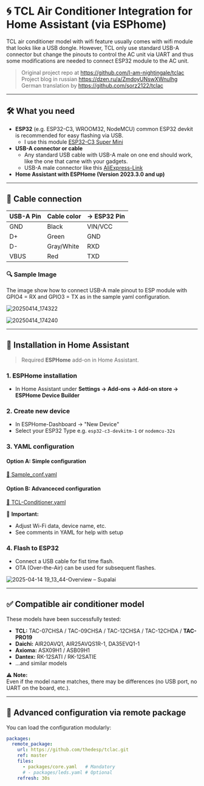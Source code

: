 # 🌀 TCL Air Conditioner Integration for Home Assistant (via ESPhome)

TCL air conditioner model with wifi feature usually comes with wifi module that looks like a USB dongle. However, TCL only use standard USB-A connector but change the pinouts to control the AC unit via UART and thus some modifications are needed to connect ESP32 module to the AC unit.


> Original project repo at https://github.com/I-am-nightingale/tclac  
> Project blog in russian https://dzen.ru/a/ZmdoyUNswXWnulhg  
> German translation by https://github.com/sorz2122/tclac  

---

## 🛠️ What you need

- **ESP32** (e.g. ESP32-C3, WROOM32, NodeMCU) common ESP32 devkit is recommended for easy flashing via USB.
  - I use this module [ESP32-C3 Super Mini](https://www.aliexpress.com/item/1005005967641936.html?spm=a2g0o.order_list.order_list_main.98.794e1802hxxIy0)
- **USB-A connector or cable**
  - Any standard USB cable with USB-A male on one end should work, like the one that came with your gadgets.
  - USB-A male connector like this [AliExpress-Link](https://www.aliexpress.com/item/1005005776162012.html)
- **Home Assistant with ESPHome (Version 2023.3.0 and up)**

---

## 🔌 Cable connection

| USB-A Pin | Cable color| → ESP32 Pin  |
|-----------|------------|--------------|
| GND       | Black      | VIN/VCC      |
| D+        | Green      | GND          |
| D-        | Gray/White | RXD          |
| VBUS      | Red        | TXD          |

### 🔍 Sample Image
The image show how to connect USB-A male pinout to ESP module with GPIO4 = RX and GPIO3 = TX as in the sample yaml configuration.  

![20250414_174322](https://github.com/user-attachments/assets/394254ff-1baf-43da-b217-2c59abbf6fb4)

![20250414_174240](https://github.com/user-attachments/assets/24f44c2e-442d-4d52-99cd-aeaa3d922a30)


---

## 🧠 Installation in Home Assistant

> Required **ESPHome** add-on in Home Assistant.

### 1. ESPHome installation

- In Home Assistant under **Settings → Add-ons → Add-on store → ESPHome Device Builder**

### 2. Create new device

- In ESPHome-Dashboard → "New Device"
- Select your ESP32 Type e.g. `esp32-c3-devkitm-1` or `nodemcu-32s`

### 3. YAML configuration

#### Option A: Simple configuration
[📄 Sample_conf.yaml](https://github.com/thedesp/tclac/blob/master/Sample_conf.yaml)

#### Option B: Advanceced configuration
[📄 TCL-Conditioner.yaml](https://github.com/thedesp/tclac/blob/master/TCL-Conditioner.yaml)

📝 **Important:**  
- Adjust Wi-Fi data, device name, etc.  
- See comments in YAML for help with setup

### 4. Flash to ESP32

- Connect a USB cable for fist time flash.
- OTA (Over-the-Air) can be used for subsequent flashes.

![2025-04-14 19_13_44-Overview – Supalai](https://github.com/user-attachments/assets/a4c32ca6-1ce2-4b60-a346-97a16a68a941)

---

## ✅ Compatible air conditioner model

These models have been successfully tested:

- **TCL:** TAC-07CHSA / TAC-09CHSA / TAC-12CHSA / TAC-12CHDA / **TAC-PRO19**
- **Daichi:** AIR20AVQ1, AIR25AVQS1R-1, DA35EVQ1-1
- **Axioma:** ASX09H1 / ASB09H1
- **Dantex:** RK-12SATI / RK-12SATIE  
- ...and similar models

⚠️ **Note:**  
Even if the model name matches, there may be differences (no USB port, no UART on the board, etc.).

---

## 🔧 Advanced configuration via remote package

You can load the configuration modularly:

```yaml
packages:
  remote_package:
    url: https://github.com/thedesp/tclac.git
    ref: master
    files:
      - packages/core.yaml   # Mandatory
      # - packages/leds.yaml # Optional
    refresh: 30s

